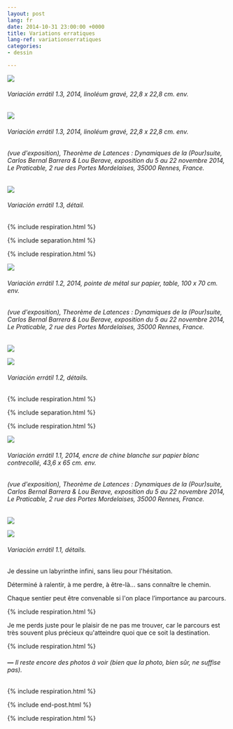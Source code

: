 ```yaml
---
layout: post
lang: fr
date: 2014-10-31 23:00:00 +0000
title: Variations erratiques
lang-ref: variationserratiques
categories:
- dessin

---
```

![](/mepierdoparaver/imgs/variacion-erratil-1-3-1-up.jpg)

###### _Variación errátil 1.3_, 2014, linoléum gravé, 22,8 x 22,8 cm. env.

![](/mepierdoparaver/imgs/variacion-erratil-1-3-2-up.jpg)

###### _Variación errátil 1.3_, 2014, linoléum gravé, 22,8 x 22,8 cm. env.

###### (vue d'exposition), _Theorème de Latences : Dynamiques de la (Pour)suite_, Carlos Bernal Barrera & Lou Berave, exposition du 5 au 22 novembre 2014, Le Praticable, 2 rue des Portes Mordelaises, 35000 Rennes, France.

![](/mepierdoparaver/imgs/variacion-erratil-1-3-7-up.jpg)

###### _Variación errátil 1.3_, détail.

{% include respiration.html %}

{% include separation.html %}

{% include respiration.html %}

![](/mepierdoparaver/imgs/variacion-erratil-1-2-1-up.jpg)

###### _Variación errátil 1.2_, 2014, pointe de métal sur papier, table, 100 x 70 cm. env.

###### (vue d'exposition), _Theorème de Latences : Dynamiques de la (Pour)suite_, Carlos Bernal Barrera & Lou Berave, exposition du 5 au 22 novembre 2014, Le Praticable, 2 rue des Portes Mordelaises, 35000 Rennes, France.

![](/mepierdoparaver/imgs/variacion-erratil-1-2-7-up.jpg)

![](/mepierdoparaver/imgs/variacion-erratil-1-2-9-up.jpg)

###### _Variación errátil 1.2_, détails.

{% include respiration.html %}

{% include separation.html %}

{% include respiration.html %}

![](/mepierdoparaver/imgs/variacion-erratil-1-1-2-up.jpg)

###### _Variación errátil 1.1_, 2014, encre de chine blanche sur papier blanc contrecollé, 43,6 x 65 cm. env.

###### (vue d'exposition), _Theorème de Latences : Dynamiques de la (Pour)suite_, Carlos Bernal Barrera & Lou Berave, exposition du 5 au 22 novembre 2014, Le Praticable, 2 rue des Portes Mordelaises, 35000 Rennes, France.

![](/mepierdoparaver/imgs/variacion-erratil-1-1-6-up.jpg)

![](/mepierdoparaver/imgs/variacion-erratil-1-1-9-up.jpg)

###### _Variación errátil 1.1_, détails.

Je dessine un labyrinthe infini, sans lieu pour l'hésitation.

Déterminé à ralentir, à me perdre, à être-là... sans connaître le chemin.

Chaque sentier peut être convenable si l'on place l’importance au parcours.

{% include respiration.html %}

Je me perds juste pour le plaisir de ne pas me trouver, car le parcours est très souvent plus précieux qu'atteindre quoi que ce soit la destination.

{% include respiration.html %}

###### **_—_** _Il reste encore des photos à voir (bien que la photo, bien sûr, ne suffise pas)._

{% include respiration.html %}

{% include end-post.html %}

{% include respiration.html %}